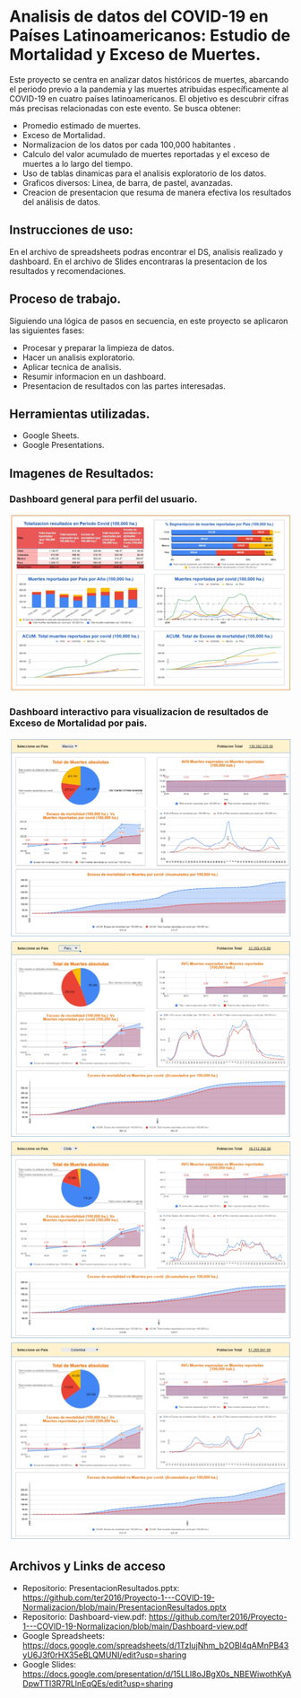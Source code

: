 # Analisis de datos del COVID-19 en Países Latinoamericanos: Estudio de Mortalidad y Exceso de Muertes.
Este proyecto se centra en analizar datos históricos de muertes, abarcando el periodo previo a la pandemia y las muertes atribuidas específicamente al COVID-19 en cuatro países latinoamericanos. 
El objetivo es descubrir cifras más precisas relacionadas con este evento. Se busca obtener:

  - Promedio estimado de muertes.
  - Exceso de Mortalidad.
  - Normalizacion de los datos por cada 100,000 habitantes .
  - Calculo del valor acumulado de muertes reportadas y el exceso de muertes a lo largo del tiempo.
  - Uso de tablas dinamicas para el analisis exploratorio de los datos.
  - Graficos diversos: Linea, de barra, de pastel, avanzadas.
  - Creacion de presentacion que resuma de manera efectiva los resultados del análisis de datos.


## Instrucciones de uso:
En el archivo de spreadsheets podras encontrar el DS, analisis realizado y dashboard.
En el archivo de Slides encontraras la presentacion de los resultados y recomendaciones.


## Proceso de trabajo.
Siguiendo una lógica de pasos en secuencia, en este proyecto se aplicaron las siguientes fases:
  - Procesar y preparar la limpieza de datos.
  - Hacer un analisis exploratorio.
  - Aplicar tecnica de analisis.
  - Resumir informacion en un dashboard.
  - Presentacion de resultados con las partes interesadas.


## Herramientas utilizadas.
  - Google Sheets.
  - Google Presentations.
    
    
 ## Imagenes de Resultados:
 ### Dashboard general para perfil del usuario.
 ![](https://github.com/ter2016/Proyecto-1---COVID-19-Normalizacion/blob/main/Imgs/D1.jpg)

    
### Dashboard interactivo para visualizacion de resultados de Exceso de Mortalidad por pais.
 ![](https://github.com/ter2016/Proyecto-1---COVID-19-Normalizacion/blob/main/Imgs/DInteractivo.jpg)
 ![](https://github.com/ter2016/Proyecto-1---COVID-19-Normalizacion/blob/main/Imgs/DInteractivo2.jpg)
 ![](https://github.com/ter2016/Proyecto-1---COVID-19-Normalizacion/blob/main/Imgs/DInteractivo3.jpg)
 ![](https://github.com/ter2016/Proyecto-1---COVID-19-Normalizacion/blob/main/Imgs/DInteractivo4.jpg)

 ## Archivos y Links de acceso
  - Repositorio: PresentacionResultados.pptx: https://github.com/ter2016/Proyecto-1---COVID-19-Normalizacion/blob/main/PresentacionResultados.pptx
  - Repositorio: Dashboard-view.pdf: https://github.com/ter2016/Proyecto-1---COVID-19-Normalizacion/blob/main/Dashboard-view.pdf
  - Google Spreadsheets: https://docs.google.com/spreadsheets/d/1TzIujNhm_b2OBl4qAMnPB43yU6J3f0rHX35eBLQMUNI/edit?usp=sharing
  - Google Slides: https://docs.google.com/presentation/d/15LLl8oJBgX0s_NBEWiwothKyADpwTTI3R7RLlnEqQEs/edit?usp=sharing

